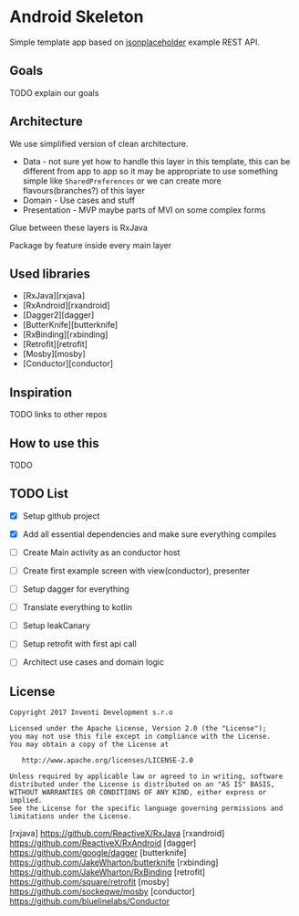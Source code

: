 Android Skeleton
========

Simple template app based on [jsonplaceholder][jsonplaceholder] example REST API.


Goals
-----

TODO explain our goals

Architecture
-----

We use simplified version of clean architecture.

- Data - not sure yet how to handle this layer in this template, this can be different from app to app so it may be appropriate to use something simple like `SharedPreferences` or we can create more flavours(branches?) of this layer
- Domain - Use cases and stuff
- Presentation - MVP maybe parts of MVI on some complex forms

Glue between these layers is RxJava

Package by feature inside every main layer

Used libraries
-----

- [RxJava][rxjava]
- [RxAndroid][rxandroid]
- [Dagger2][dagger]
- [ButterKnife][butterknife]
- [RxBinding][rxbinding]
- [Retrofit][retrofit]
- [Mosby][mosby]
- [Conductor][conductor]

Inspiration
-----

TODO links to other repos


How to use this
-----

TODO

TODO List
-----

- [x] Setup github project
- [x] Add all essential dependencies and make sure everything compiles
- [ ] Create Main activity as an conductor host
- [ ] Create first example screen with view(conductor), presenter
- [ ] Setup dagger for everything
- [ ] Translate everything to kotlin
- [ ] Setup leakCanary
- [ ] Setup retrofit with first api call
- [ ] Architect use cases and domain logic


License
-------

    Copyright 2017 Inventi Development s.r.o

    Licensed under the Apache License, Version 2.0 (the "License");
    you may not use this file except in compliance with the License.
    You may obtain a copy of the License at

       http://www.apache.org/licenses/LICENSE-2.0

    Unless required by applicable law or agreed to in writing, software
    distributed under the License is distributed on an "AS IS" BASIS,
    WITHOUT WARRANTIES OR CONDITIONS OF ANY KIND, either express or implied.
    See the License for the specific language governing permissions and
    limitations under the License.


[jsonplaceholder]: https://jsonplaceholder.typicode.com/
[rxjava] https://github.com/ReactiveX/RxJava
[rxandroid] https://github.com/ReactiveX/RxAndroid
[dagger] https://github.com/google/dagger
[butterknife] https://github.com/JakeWharton/butterknife
[rxbinding] https://github.com/JakeWharton/RxBinding
[retrofit] https://github.com/square/retrofit
[mosby] https://github.com/sockeqwe/mosby
[conductor] https://github.com/bluelinelabs/Conductor